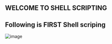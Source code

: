 ## WELCOME TO SHELL SCRIPTING

## Following is FIRST Shell scriping

![image](https://user-images.githubusercontent.com/52991426/63468090-fb999280-c434-11e9-8ceb-4ef1db87bedd.png)

